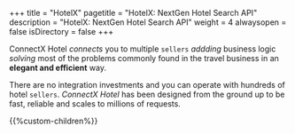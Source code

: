 +++
title = "HotelX"
pagetitle = "HotelX: NextGen Hotel Search API"
description = "HotelX: NextGen Hotel Search API"
weight = 4
alwaysopen = false
isDirectory = false
+++

ConnectX Hotel _connects_ you to multiple `sellers` _addding_ business logic _solving_ most of the problems commonly found in the travel business in an **elegant and efficient** way.

There are no integration investments and you can operate with hundreds of hotel `sellers`. _ConnectX Hotel_ has been designed from the ground up to be fast, reliable and scales to millions of requests.

{{%custom-children%}}

